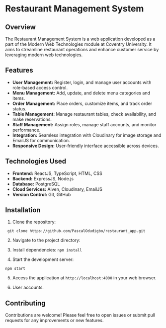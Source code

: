 # Restaurant Management System

## Overview

The Restaurant Management System is a web application developed as a part of the Modern Web Technologies module at Coventry University. It aims to streamline restaurant operations and enhance customer service by leveraging modern web technologies.

## Features

- **User Management:** Register, login, and manage user accounts with role-based access control.
- **Menu Management:** Add, update, and delete menu categories and items.
- **Order Management:** Place orders, customize items, and track order status.
- **Table Management:** Manage restaurant tables, check availability, and make reservations.
- **Staff Management:** Assign roles, manage staff accounts, and monitor performance.
- **Integration:** Seamless integration with Cloudinary for image storage and EmailJS for communication.
- **Responsive Design:** User-friendly interface accessible across devices.

## Technologies Used

- **Frontend:** ReactJS, TypeScript, HTML, CSS
- **Backend:** ExpressJS, Node.js
- **Database:** PostgreSQL
- **Cloud Services:** Aiven, Cloudinary, EmailJS
- **Version Control:** Git, GitHub

## Installation

1. Clone the repository:

``` git clone https://github.com/PascalOdudigbo/restaurant_app.git```

2. Navigate to the project directory:


3. Install dependencies:
``` npm install ```

4. Start the development server:

```npm start ```


5. Access the application at `http://localhost:4000` in your web browser.

6. User accounts.

## Contributing

Contributions are welcome! Please feel free to open issues or submit pull requests for any improvements or new features.


